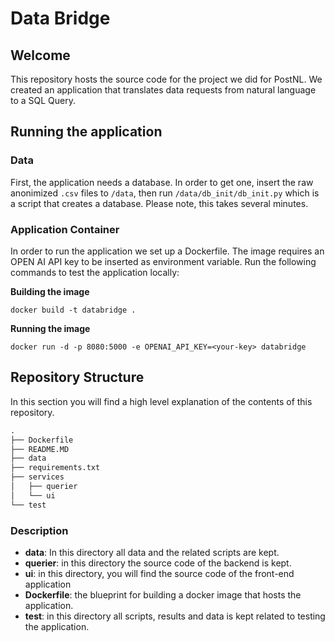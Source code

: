 # Data Bridge

## Welcome
This repository hosts the source code for the project we did for PostNL. We created an application that translates data requests from natural language to a SQL Query. 

## Running the application

### Data
First, the application needs a database. In order to get one, insert the raw anonimized `.csv` files to `/data`, then run `/data/db_init/db_init.py` which is a script that creates a database. Please note, this takes several minutes.

### Application Container
In order to run the application we set up a Dockerfile. The image requires an OPEN AI API key to be inserted as environment variable. Run the following commands to test the application locally:

**Building the image**

`docker build -t databridge .
`

**Running the image**

`docker run -d -p 8080:5000 -e OPENAI_API_KEY=<your-key> databridge
`

## Repository Structure
In this section you will find a high level explanation of the contents of this repository.

```txt
.
├── Dockerfile
├── README.MD
├── data
├── requirements.txt
├── services
│   ├── querier
│   └── ui
└── test
```

### Description

- **data**: In this directory all data and the related scripts are kept.
- **querier**: in this directory the source code of the backend is kept.
- **ui**: in this directory, you will find the source code of the front-end application
- **Dockerfile**: the blueprint for building a docker image that hosts the application.
- **test**: in this directory all scripts, results and data is kept related to testing the application.
